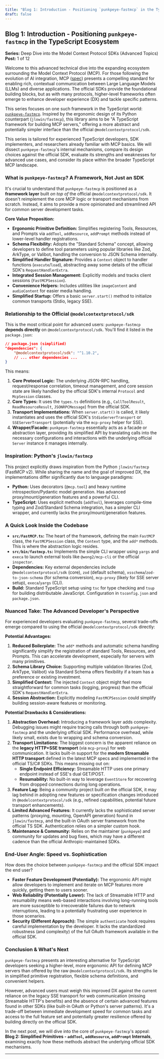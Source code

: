 ```yaml
---
title: "Blog 1: Introduction - Positioning `punkpeye-fastmcp` in the TypeScript Ecosystem"
draft: false
---
```

## Blog 1: Introduction - Positioning `punkpeye-fastmcp` in the TypeScript Ecosystem

**Series:** Deep Dive into the Model Context Protocol SDKs (Advanced Topics)
**Post:** 1 of 12

Welcome to this advanced technical dive into the expanding ecosystem surrounding the Model Context Protocol (MCP). For those following the evolution of AI integration, MCP ([spec](https://modelcontextprotocol.io/)) presents a compelling standard for enabling rich, contextual communication between Large Language Models (LLMs) and diverse applications. The official SDKs provide the foundational building blocks, but as with many protocols, higher-level frameworks often emerge to enhance developer experience (DX) and tackle specific patterns.

This series focuses on one such framework in the TypeScript world: [`punkpeye-fastmcp`](https://github.com/punkpeye/fastmcp). Inspired by the ergonomic design of its Python counterpart (`jlowin/fastmcp`), this library aims to be "A TypeScript framework for building MCP servers," offering a more abstract and potentially simpler interface than the official `@modelcontextprotocol/sdk`.

This series is tailored for experienced TypeScript developers, SDK implementers, and researchers already familiar with MCP basics. We will dissect `punkpeye-fastmcp`'s internal mechanisms, compare its design choices against the official SDK, evaluate its strengths and weaknesses for advanced use cases, and consider its place within the broader TypeScript MCP landscape.

### What is `punkpeye-fastmcp`? A Framework, Not Just an SDK

It's crucial to understand that `punkpeye-fastmcp` is positioned as a **framework layer** built *on top of* the official `@modelcontextprotocol/sdk`. It doesn't reimplement the core MCP logic or transport mechanisms from scratch. Instead, it aims to provide a more opinionated and streamlined API for common server development tasks.

**Core Value Proposition:**

*   **Ergonomic Primitive Definition:** Simplifies registering Tools, Resources, and Prompts via `addTool`, `addResource`, `addPrompt` methods instead of lower-level handler registrations.
*   **Schema Flexibility:** Adopts the "Standard Schema" concept, allowing developers to define tool parameters using popular libraries like Zod, ArkType, or Valibot, handling the conversion to JSON Schema internally.
*   **Simplified Handler Signature:** Provides a `Context` object to handler functions (`execute`/`load`), abstracting away some details of the official SDK's `RequestHandlerExtra`.
*   **Integrated Session Management:** Explicitly models and tracks client sessions (`FastMCPSession`).
*   **Convenience Helpers:** Includes utilities like `imageContent` and `audioContent` for easier media handling.
*   **Simplified Startup:** Offers a basic `server.start()` method to initialize common transports (Stdio, legacy SSE).

### Relationship to the Official `@modelcontextprotocol/sdk`

This is the most critical point for advanced users: `punkpeye-fastmcp` **depends directly** on `@modelcontextprotocol/sdk`. You'll find it listed in the `package.json`:

```json
// package.json (simplified)
"dependencies": {
    "@modelcontextprotocol/sdk": "^1.10.2",
    // ... other dependencies ...
}
```

This means:

1.  **Core Protocol Logic:** The underlying JSON-RPC handling, request/response correlation, timeout management, and core session state are likely handled by the official SDK's internal `Protocol` and `McpSession` classes.
2.  **Core Types:** It uses the `types.ts` definitions (e.g., `CallToolResult`, `ReadResourceResult`, `JSONRPCMessage`) from the official SDK.
3.  **Transport Implementations:** When `server.start()` is called, it likely instantiates and uses the official SDK's `StdioServerTransport` or `SSEServerTransport` (potentially via the `mcp-proxy` helper for SSE).
4.  **Wrapper/Facade:** `punkpeye-fastmcp` essentially acts as a facade or abstraction layer, providing its simplified API by translating calls into the necessary configurations and interactions with the underlying official `Server` instance it manages internally.

### Inspiration: Python's `jlowin/fastmcp`

This project explicitly draws inspiration from the Python `jlowin/fastmcp` (FastMCP v2). While sharing the name and the goal of improved DX, the implementations differ significantly due to language paradigms:

*   **Python:** Uses decorators (`@mcp.tool`) and heavy runtime introspection/Pydantic model generation. Has advanced proxy/mount/generation features and a powerful CLI.
*   **TypeScript:** Uses explicit methods (`addTool`), leverages compile-time typing and Zod/Standard Schema integration, has a simpler CLI wrapper, and currently lacks the proxy/mount/generation features.

### A Quick Look Inside the Codebase

*   **`src/FastMCP.ts`:** The heart of the framework, defining the main `FastMCP` class, the `FastMCPSession` class, the `Context` type, and the `add*` methods. This is where the abstraction logic resides.
*   **`src/bin/fastmcp.ts`:** Implements the simple CLI wrapper using `yargs` and `execa` to launch external tools like `@wong2/mcp-cli` or the official `inspector`.
*   **Dependencies:** Key external dependencies include `@modelcontextprotocol/sdk` (core), `zod` (default schema), `xsschema`/`zod-to-json-schema` (for schema conversion), `mcp-proxy` (likely for SSE server setup), `execa`/`yargs` (CLI).
*   **Build:** Standard TypeScript setup using `tsc` for type checking and `tsup` for building distributable JavaScript. Configuration in `tsconfig.json` and `package.json`.

### Nuanced Take: The Advanced Developer's Perspective

For experienced developers evaluating `punkpeye-fastmcp`, several trade-offs emerge compared to using the official `@modelcontextprotocol/sdk` directly:

**Potential Advantages:**

1.  **Reduced Boilerplate:** The `add*` methods and automatic schema handling significantly simplify the registration of standard Tools, Resources, and Prompts. This can accelerate development, especially for servers with many primitives.
2.  **Schema Library Choice:** Supporting multiple validation libraries (Zod, ArkType, Valibot) via Standard Schema offers flexibility if a team has a preference or existing investment.
3.  **Simplified Context:** The injected `Context` object might feel more straightforward for common tasks (logging, progress) than the official SDK's `RequestHandlerExtra`.
4.  **Session Abstraction:** Explicitly modeling `FastMCPSession` could simplify building session-aware features or monitoring.

**Potential Drawbacks & Considerations:**

1.  **Abstraction Overhead:** Introducing a framework layer adds complexity. Debugging issues might require tracing calls through both `punkpeye-fastmcp` and the underlying official SDK. Performance overhead, while likely small, exists due to wrapping and schema conversion.
2.  **Transport Limitations:** The biggest concern is the apparent reliance on the **legacy HTTP+SSE transport** (via `mcp-proxy`) for web communication. It lacks built-in support for the **modern Streamable HTTP transport** defined in the latest MCP specs and implemented in the official TS/C# SDKs. This means missing out on:
    *   **Single Endpoint Efficiency:** Streamable HTTP uses one primary endpoint instead of SSE's dual GET/POST.
    *   **Resumability:** No built-in way to leverage `EventStore` for recovering from dropped connections during long operations.
3.  **Feature Lag:** Being a community project built *on* the official SDK, it may lag behind in adopting new features or specification changes introduced in `@modelcontextprotocol/sdk` (e.g., refined capabilities, potential future transport enhancements).
4.  **Limited Advanced Features:** It currently lacks the sophisticated server patterns (proxying, mounting, OpenAPI generation) found in `jlowin/fastmcp`, and the built-in OAuth server framework from the official TS SDK. Authentication relies on a simpler custom hook.
5.  **Maintenance & Community:** Relies on the maintainer (`punkpeye`) and community for updates and bug fixes, which may have a different cadence than the official Anthropic-maintained SDKs.

### End-User Angle: Speed vs. Sophistication

How does the choice between `punkpeye-fastmcp` and the official SDK impact the end user?

*   **Faster Feature Development (Potentially):** The ergonomic API might allow developers to implement and iterate on MCP features more quickly, getting them to users sooner.
*   **Web Reliability (Potentially Lower):** The lack of Streamable HTTP and resumability means web-based interactions involving long-running tools are more susceptible to irrecoverable failures due to network interruptions, leading to a potentially frustrating user experience in those scenarios.
*   **Security (Different Approach):** The simple `authenticate` hook requires careful implementation by the developer. It lacks the standardized robustness (and complexity) of the full OAuth framework available in the official SDK.

### Conclusion & What's Next

`punkpeye-fastmcp` presents an interesting alternative for TypeScript developers seeking a higher-level, more ergonomic API for defining MCP servers than offered by the raw `@modelcontextprotocol/sdk`. Its strengths lie in simplified primitive registration, flexible schema definitions, and convenient helpers.

However, advanced users must weigh this improved DX against the current reliance on the legacy SSE transport for web communication (missing Streamable HTTP's benefits) and the absence of certain advanced features found in other SDKs (like built-in OAuth or Python's server patterns). It's a trade-off between immediate development speed for common tasks and access to the full feature set and potentially greater resilience offered by building directly on the official SDK.

In the next post, we will dive into the core of `punkpeye-fastmcp`'s appeal: **Blog 2: Simplified Primitives - `addTool`, `addResource`, `addPrompt` Internals**, examining exactly how these methods abstract the underlying official SDK mechanisms.

---
